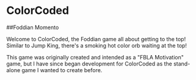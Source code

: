 # ColorCoded
##Foddian Momento

Welcome to ColorCoded, the Foddian game all about getting to the top! Similar to Jump King, there's a smoking hot color orb waiting at the top!

This game was originally created and intended as a "FBLA Motivation" game, but I have since began development for ColorCoded as the stand-alone game I wanted to create before.
